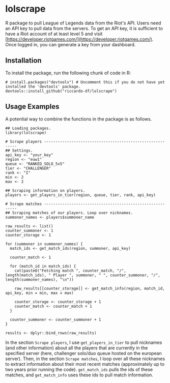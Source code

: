 # lolscrape

R package to pull League of Legends data from the Riot's API. Users need an API key to pull data from the servers. To get an API key, it is sufficient to have a Riot account of at least level 5 and visit [https://developer.riotgames.com/](https://developer.riotgames.com/). Once logged in, you can generate a key from your dashboard.

 ## Installation  
To install the package, run the following chunk of code in R:

```
# install.packages("devtools") # Uncomment this if you do not have yet installed the 'devtools' package.
devtools::install_github("riccardo-df/lolscrape")
```

## Usage Examples
A potential way to combine the functions in the package is as follows.

```
## Loading packages.
library(lolscrape)

# Scrape players ----------------------------------------------------------
## Settings.
api_key <- "your_key"
region <- "euw1"
queue <- "RANKED_SOLO_5x5"
tier <- "CHALLENGER"
rank <- "I"
min <- 2
max <- 2

## Scraping information on players.
players <- get_players_in_tier(region, queue, tier, rank, api_key)

# Scrape matches ----------------------------------------------------------
## Scraping matches of our players. Loop over nicknames.
summoner_names <- players$summoner_name

raw_results <- list()
counter_summoner <- 1
counter_storage <- 1

for (summoner in summoner_names) {
  match_ids <- get_match_ids(region, summoner, api_key)
  
  counter_match <- 1
  
  for (match_id in match_ids) {
    cat(paste0("Fetching match ", counter_match, "/", length(match_ids), " Player ", summoner, " ", counter_summoner, "/", length(summoner_names), "\n"))
    
    raw_results[[counter_storage]] <- get_match_info(region, match_id, api_key, min = min, max = max)
    
    counter_storage <- counter_storage + 1
    counter_match <- counter_match + 1
  }
  
  counter_summoner <- counter_summoner + 1
}

results <- dplyr::bind_rows(raw_results)
```

In the section `Scrape players`, I use `get_players_in_tier` to pull nicknames (and other information) about all the players that are currently in the specified
server (here, challenger solo/duo queue hosted on the european server). Then, in the section `Scrape matches`, I loop over all these nicknames to extract information about their most recent matches (approximately up to two years prior running the code). `get_match_ids` pulls the ids of these matches, and `get_match_info` uses 
these ids to pull match information. 
